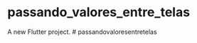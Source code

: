 # passando_valores_entre_telas

A new Flutter project.
#   p a s s a n d o v a l o r e s e n t r e t e l a s  
 